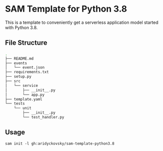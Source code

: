 # SAM Template for Python 3.8

This is a template to conveniently get a serverless application model started
with Python 3.8.

## File Structure

```bash
.
├── README.md
├── events
│   └── event.json
├── requirements.txt
├── setup.py
├── src
│   └── service
│       ├── __init__.py
│       └── app.py
├── template.yaml
└── tests
    └── unit
        ├── __init__.py
        └── test_handler.py
```

## Usage

```
sam init -l gh:aridyckovsky/sam-template-python3.8
```
